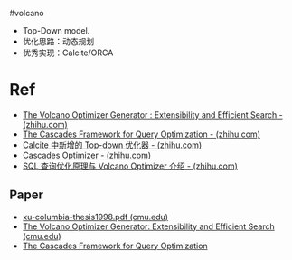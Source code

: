 #volcano
* Top-Down model.
* 优化思路：动态规划
* 优秀实现：Calcite/ORCA

# Ref
* [The Volcano Optimizer Generator : Extensibility and Efficient Search - (zhihu.com)](https://zhuanlan.zhihu.com/p/364619893)
* [The Cascades Framework for Query Optimization - (zhihu.com)](https://zhuanlan.zhihu.com/p/365085770)
* [Calcite 中新增的 Top-down 优化器 - (zhihu.com)](https://zhuanlan.zhihu.com/p/428729068)
* [Cascades Optimizer - (zhihu.com)](https://zhuanlan.zhihu.com/p/73545345)
* [SQL 查询优化原理与 Volcano Optimizer 介绍 - (zhihu.com)](https://zhuanlan.zhihu.com/p/48735419)

## Paper
* [xu-columbia-thesis1998.pdf (cmu.edu)](https://15721.courses.cs.cmu.edu/spring2019/papers/22-optimizer1/xu-columbia-thesis1998.pdf)
* [The Volcano Optimizer Generator: Extensibility and Efficient Search (cmu.edu)](https://15721.courses.cs.cmu.edu/spring2019/papers/22-optimizer1/graefe-icde1993.pdf)
* [The Cascades Framework for Query Optimization](https://15721.courses.cs.cmu.edu/spring2019/papers/22-optimizer1/graefe-ieee1995.pdf)